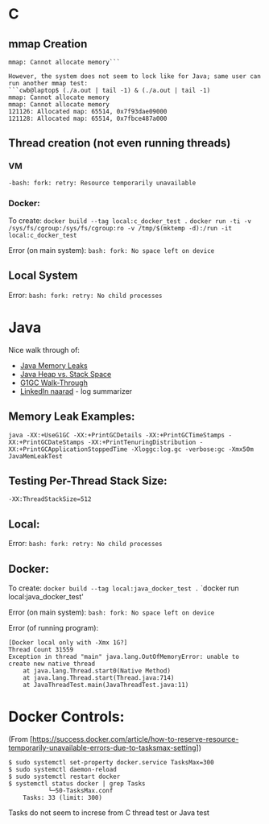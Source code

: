 # C
## mmap Creation
```Allocated map: 65514, 0x7f4602757000
mmap: Cannot allocate memory```

However, the system does not seem to lock like for Java; same user can run another mmap test:
```cwb@laptop$ (./a.out | tail -1) & (./a.out | tail -1)
mmap: Cannot allocate memory
mmap: Cannot allocate memory
121126: Allocated map: 65514, 0x7f93dae09000
121128: Allocated map: 65514, 0x7fbce487a000
```

## Thread creation (not even running threads)
### VM
`-bash: fork: retry: Resource temporarily unavailable`

### Docker:
To create:
`docker build --tag local:c_docker_test .`
`docker run -ti -v /sys/fs/cgroup:/sys/fs/cgroup:ro -v /tmp/$(mktemp -d):/run -it local:c_docker_test`

Error (on main system): `bash: fork: No space left on device`

## Local System
Error: `bash: fork: retry: No child processes`

# Java
Nice walk through of:
* [Java Memory Leaks](https://stackify.com/memory-leaks-java/)
* [Java Heap vs. Stack Space](https://www.journaldev.com/4098/java-heap-space-vs-stack-memory)
* [G1GC Walk-Through](http://www.oracle.com/technetwork/tutorials/tutorials-1876574.html)
* [LinkedIn naarad](https://github.com/linkedin/naarad) - log summarizer

## Memory Leak Examples:
```java -XX:+UseG1GC -XX:+PrintGCDetails -XX:+PrintGCTimeStamps -XX:+PrintGCDateStamps -XX:+PrintTenuringDistribution -XX:+PrintGCApplicationStoppedTime -Xloggc:log.gc -verbose:gc -Xmx50m JavaMemLeakTest```

## Testing Per-Thread Stack Size:
`-XX:ThreadStackSize=512`

## Local:
Error: `bash: fork: retry: No child processes`

## Docker:
To create:
`docker build --tag local:java_docker_test .`
`docker run local:java_docker_test'
		
Error (on main system): `bash: fork: No space left on device`

Error (of running program):
```
[Docker local only with -Xmx 1G?]
Thread Count 31559
Exception in thread "main" java.lang.OutOfMemoryError: unable to create new native thread
	at java.lang.Thread.start0(Native Method)
	at java.lang.Thread.start(Thread.java:714)
	at JavaThreadTest.main(JavaThreadTest.java:11)
```

# Docker Controls:
(From [https://success.docker.com/article/how-to-reserve-resource-temporarily-unavailable-errors-due-to-tasksmax-setting])
```
$ sudo systemctl set-property docker.service TasksMax=300
$ sudo systemctl daemon-reload
$ sudo systemctl restart docker
$ systemctl status docker | grep Tasks
           └─50-TasksMax.conf
    Tasks: 33 (limit: 300)
```

Tasks do not seem to increse from C thread test or Java test
